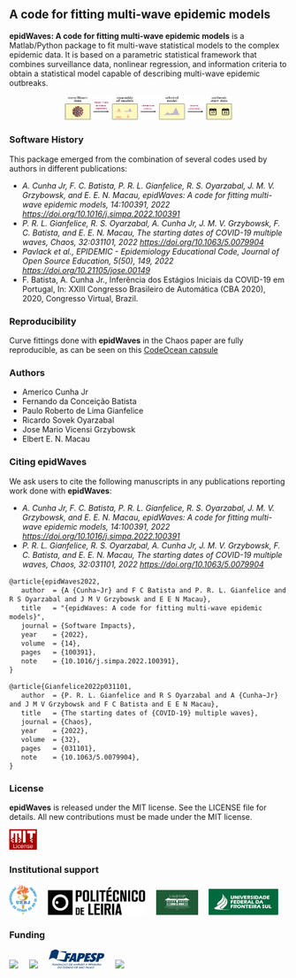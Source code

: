 ## A code for fitting multi-wave epidemic models

**epidWaves: A code for fitting multi-wave epidemic models** is a Matlab/Python package to fit multi-wave statistical models to the complex epidemic data. It is based on a parametric statistical framework that combines surveillance data, nonlinear regression, and information criteria to obtain a statistical model capable of describing multi-wave epidemic outbreaks.

<p align="center">
<img src="logo/epidWaves-Framework.png" width="60%">
</p>

### Software History

This package emerged from the combination of several codes used by authors in different publications:
- *A. Cunha Jr, F. C. Batista, P. R. L. Gianfelice, R. S. Oyarzabal, J. M. V. Grzybowsk, and E. E. N. Macau, epidWaves: A code for fitting multi-wave epidemic models, 14:100391, 2022 https://doi.org/10.1016/j.simpa.2022.100391*
- *P. R. L. Gianfelice, R. S. Oyarzabal, A. Cunha Jr, J. M. V. Grzybowsk, F. C. Batista, and E. E. N. Macau, The starting dates of COVID-19 multiple waves, Chaos, 32:031101, 2022 https://doi.org/10.1063/5.0079904*
- *Pavlack et al., EPIDEMIC - Epidemiology Educational Code, Journal of Open Source Education, 5(50), 149, 2022 https://doi.org/10.21105/jose.00149*
- F. Batista, A. Cunha Jr., Inferência dos Estágios Iniciais da COVID-19 em Portugal, In: XXIII Congresso Brasileiro de Automática (CBA 2020), 2020, Congresso Virtual, Brazil.

### Reproducibility

Curve fittings done with **epidWaves** in the Chaos paper are fully reproducible, as can be seen on this <a href="https://codeocean.com/capsule/0219197/tree/v5" target="_blank">CodeOcean capsule</a>

### Authors
- Americo Cunha Jr
- Fernando da Conceição Batista
- Paulo Roberto de Lima Gianfelice
- Ricardo Sovek Oyarzabal
- Jose Mario Vicensi Grzybowsk
- Elbert E. N. Macau

### Citing epidWaves
We ask users to cite the following manuscripts in any publications reporting work done with **epidWaves**:
- *A. Cunha Jr, F. C. Batista, P. R. L. Gianfelice, R. S. Oyarzabal, J. M. V. Grzybowsk, and E. E. N. Macau, epidWaves: A code for fitting multi-wave epidemic models, 14:100391, 2022 https://doi.org/10.1016/j.simpa.2022.100391*
- *P. R. L. Gianfelice, R. S. Oyarzabal, A. Cunha Jr, J. M. V. Grzybowsk, F. C. Batista, and E. E. N. Macau, The starting dates of COVID-19 multiple waves, Chaos, 32:031101, 2022 https://doi.org/10.1063/5.0079904*

```
@article{epidWaves2022,
   author  = {A {Cunha~Jr} and F C Batista and P. R. L. Gianfelice and R S Oyarzabal and J M V Grzybowsk and E E N Macau},
   title   = "{epidWaves: A code for fitting multi-wave epidemic models}",
   journal = {Software Impacts},
   year    = {2022},
   volume  = {14},
   pages   = {100391},
   note    = {10.1016/j.simpa.2022.100391},
}
```

```
@article{Gianfelice2022p031101,
   author  = {P. R. L. Gianfelice and R S Oyarzabal and A {Cunha~Jr} and J M V Grzybowsk and F C Batista and E E N Macau},
   title   = {The starting dates of {COVID-19} multiple waves},
   journal = {Chaos},
   year    = {2022},
   volume  = {32},
   pages   = {031101},
   note    = {10.1063/5.0079904},
}
```

### License
**epidWaves** is released under the MIT license. See the LICENSE file for details. All new contributions must be made under the MIT license.

<img src="logo/mit_license_red.png" width="10%"> 

### Institutional support

<img src="logo/logo_uerj_color.jpeg" width="10%"> &nbsp; &nbsp; <img src="logo/logo_ipl.png" width="35%"> &nbsp; &nbsp; <img src="logo/logo_unifesp_color.png" width="15%"> &nbsp; &nbsp;  <img src="logo/logo_uffs_color.png" width="25%">

### Funding

<img src="logo/cnpq.png" width="20%"> &nbsp; &nbsp; <img src="logo/capes.png" width="10%">  &nbsp; &nbsp; <img src="logo/fapesp.png" width="20%"> &nbsp; &nbsp; <img src="logo/faperj.jpg" width="20%">
